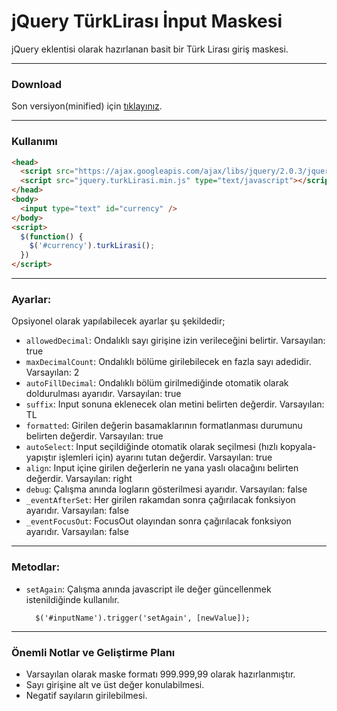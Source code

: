 jQuery TürkLirası İnput Maskesi
===============================

jQuery eklentisi olarak hazırlanan basit bir Türk Lirası giriş maskesi.

***
### Download

Son versiyon(minified) için [tıklayınız](https://raw.github.com/ozguradem/maskTurkLirasi/master/dist/jquery.turkLirasi.min.js).

***
### Kullanımı
```html
<head>
  <script src="https://ajax.googleapis.com/ajax/libs/jquery/2.0.3/jquery.min.js" type="text/javascript"></script>
  <script src="jquery.turkLirasi.min.js" type="text/javascript"></script>
</head>
<body>
  <input type="text" id="currency" />
</body>
<script>
  $(function() {
    $('#currency').turkLirasi();
  })
</script>
```

***
### Ayarlar:

Opsiyonel olarak yapılabilecek ayarlar şu şekildedir;


 * `allowedDecimal`: Ondalıklı sayı girişine izin verileceğini belirtir. Varsayılan: true
 * `maxDecimalCount`: Ondalıklı bölüme girilebilecek en fazla sayı adedidir. Varsayılan: 2
 * `autoFillDecimal`: Ondalıklı bölüm girilmediğinde otomatik olarak doldurulması ayarıdır. Varsayılan: true
 * `suffix`: Input sonuna eklenecek olan metini belirten değerdir. Varsayılan: TL
 * `formatted`: Girilen değerin basamaklarının formatlanması durumunu belirten değerdir. Varsayılan: true
 * `autoSelect`: Input seçildiğinde otomatik olarak seçilmesi (hızlı kopyala-yapıştır işlemleri için) ayarını tutan değerdir. Varsayılan: true
 * `align`: Input içine girilen değerlerin ne yana yaslı olacağını belirten değerdir. Varsayılan: right
 * `debug`: Çalışma anında logların gösterilmesi ayarıdır. Varsayılan: false
 * `_eventAfterSet`: Her girilen rakamdan sonra çağırılacak fonksiyon ayarıdır. Varsayılan: false
 * `_eventFocusOut`: FocusOut olayından sonra çağırılacak fonksiyon ayarıdır. Varsayılan: false

***
### Metodlar:

* `setAgain`: Çalışma anında javascript ile değer güncellenmek istenildiğinde kullanılır.
	
		$('#inputName').trigger('setAgain', [newValue]);

 
***
### Önemli Notlar ve Geliştirme Planı

- Varsayılan olarak maske formatı 999.999,99 olarak hazırlanmıştır. 
- Sayı girişine alt ve üst değer konulabilmesi.
- Negatif sayıların girilebilmesi.


